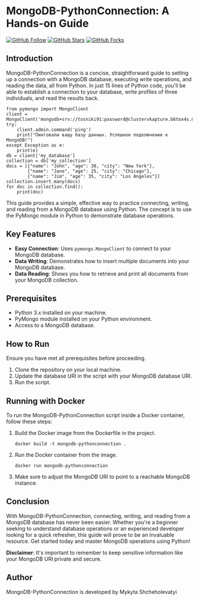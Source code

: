 
# MongoDB-PythonConnection: A Hands-on Guide



[![GitHub Follow](https://img.shields.io/github/followers/mykytashch?style=social)](https://github.com/mykytashch)
[![GitHub Stars](https://img.shields.io/github/stars/mykytashch/SynchroMessage)](https://github.com/mykytashch/SynchroMessage/stargazers)
[![GitHub Forks](https://img.shields.io/github/forks/mykytashch/SynchroMessage)](https://github.com/mykytashch/SynchroMessage/network)



## Introduction
MongoDB-PythonConnection is a concise, straightforward guide to setting up a connection with a MongoDB database, executing write operations, and reading the data, all from Python. In just 15 lines of Python code, you'll be able to establish a connection to your database, write profiles of three individuals, and read the results back.

```
from pymongo import MongoClient
client = MongoClient('mongodb+srv://tosniki91:password@clustervkapture.b6tox4s.mongodb.net/')
try:
    client.admin.command('ping')
    print("Пинговали вашу базу данных. Успешное подключение к MongoDB!")
except Exception as e:
    print(e)
db = client['my_database']
collection = db['my_collection']
docs = [{"name": "John", "age": 30, "city": "New York"},
        {"name": "Jane", "age": 25, "city": "Chicago"},
        {"name": "Jim", "age": 35, "city": "Los Angeles"}]
collection.insert_many(docs)
for doc in collection.find():
    print(doc)
```

This guide provides a simple, effective way to practice connecting, writing, and reading from a MongoDB database using Python. The concept is to use the PyMongo module in Python to demonstrate database operations.

## Key Features
* **Easy Connection**: Uses `pymongo.MongoClient` to connect to your MongoDB database.
* **Data Writing**: Demonstrates how to insert multiple documents into your MongoDB database.
* **Data Reading**: Shows you how to retrieve and print all documents from your MongoDB collection.

## Prerequisites
* Python 3.x installed on your machine.
* PyMongo module installed on your Python environment.
* Access to a MongoDB database.

## How to Run
Ensure you have met all prerequisites before proceeding. 

1. Clone the repository on your local machine.
2. Update the database URI in the script with your MongoDB database URI.
3. Run the script.

## Running with Docker
To run the MongoDB-PythonConnection script inside a Docker container, follow these steps:

1. Build the Docker image from the Dockerfile in the project.
   ```
   docker build -t mongodb-pythonconnection .
   ```
2. Run the Docker container from the image.
   ```
   docker run mongodb-pythonconnection
   ```
3. Make sure to adjust the MongoDB URI to point to a reachable MongoDB instance.

## Conclusion
With MongoDB-PythonConnection, connecting, writing, and reading from a MongoDB database has never been easier. Whether you're a beginner seeking to understand database operations or an experienced developer looking for a quick refresher, this guide will prove to be an invaluable resource. Get started today and master MongoDB operations using Python!

**Disclaimer**: It's important to remember to keep sensitive information like your MongoDB URI private and secure.

## Author

MongoDB-PythonConnection is developed by Mykyta Shcheholevatyi
